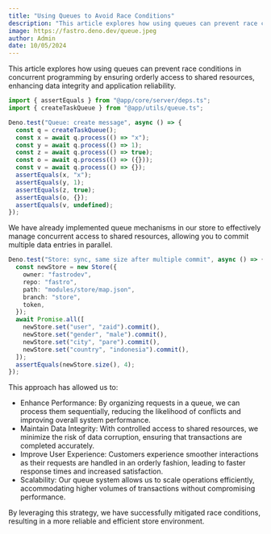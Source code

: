 ```yaml
---
title: "Using Queues to Avoid Race Conditions"
description: "This article explores how using queues can prevent race conditions in concurrent programming by ensuring orderly access to shared resources, enhancing data integrity and application reliability."
image: https://fastro.deno.dev/queue.jpeg
author: Admin
date: 10/05/2024
---
```


This article explores how using queues can prevent race conditions in concurrent
programming by ensuring orderly access to shared resources, enhancing data
integrity and application reliability.

```ts
import { assertEquals } from "@app/core/server/deps.ts";
import { createTaskQueue } from "@app/utils/queue.ts";

Deno.test("Queue: create message", async () => {
  const q = createTaskQueue();
  const x = await q.process(() => "x");
  const y = await q.process(() => 1);
  const z = await q.process(() => true);
  const o = await q.process(() => ({}));
  const v = await q.process(() => {});
  assertEquals(x, "x");
  assertEquals(y, 1);
  assertEquals(z, true);
  assertEquals(o, {});
  assertEquals(v, undefined);
});
```

We have already implemented queue mechanisms in our store to effectively manage
concurrent access to shared resources, allowing you to commit multiple data
entries in parallel.

```ts
Deno.test("Store: sync, same size after multiple commit", async () => {
  const newStore = new Store({
    owner: "fastrodev",
    repo: "fastro",
    path: "modules/store/map.json",
    branch: "store",
    token,
  });
  await Promise.all([
    newStore.set("user", "zaid").commit(),
    newStore.set("gender", "male").commit(),
    newStore.set("city", "pare").commit(),
    newStore.set("country", "indonesia").commit(),
  ]);
  assertEquals(newStore.size(), 4);
});
```

This approach has allowed us to:

- Enhance Performance: By organizing requests in a queue, we can process them
  sequentially, reducing the likelihood of conflicts and improving overall
  system performance.
- Maintain Data Integrity: With controlled access to shared resources, we
  minimize the risk of data corruption, ensuring that transactions are completed
  accurately.
- Improve User Experience: Customers experience smoother interactions as their
  requests are handled in an orderly fashion, leading to faster response times
  and increased satisfaction.
- Scalability: Our queue system allows us to scale operations efficiently,
  accommodating higher volumes of transactions without compromising performance.

By leveraging this strategy, we have successfully mitigated race conditions,
resulting in a more reliable and efficient store environment.
